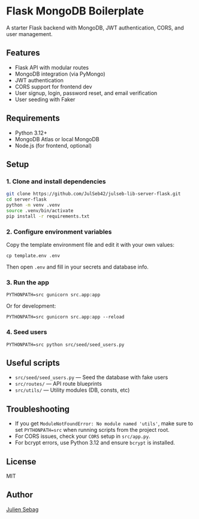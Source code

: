 
# Flask MongoDB Boilerplate

A starter Flask backend with MongoDB, JWT authentication, CORS, and user management.

## Features

- Flask API with modular routes
- MongoDB integration (via PyMongo)
- JWT authentication
- CORS support for frontend dev
- User signup, login, password reset, and email verification
- User seeding with Faker

## Requirements

- Python 3.12+
- MongoDB Atlas or local MongoDB
- Node.js (for frontend, optional)

## Setup

### 1. Clone and install dependencies

```sh
git clone https://github.com/JulSeb42/julseb-lib-server-flask.git
cd server-flask
python -m venv .venv
source .venv/bin/activate
pip install -r requirements.txt
```

### 2. Configure environment variables

Copy the template environment file and edit it with your own values:

```shell
cp template.env .env
```

Then open `.env` and fill in your secrets and database info.

### 3. Run the app

```shell
PYTHONPATH=src gunicorn src.app:app
```

Or for development:

```shell
PYTHONPATH=src gunicorn src.app:app --reload
```

### 4. Seed users

```shell
PYTHONPATH=src python src/seed/seed_users.py
```

## Useful scripts

- `src/seed/seed_users.py` — Seed the database with fake users
- `src/routes/` — API route blueprints
- `src/utils/` — Utility modules (DB, consts, etc)

## Troubleshooting

- If you get `ModuleNotFoundError: No module named 'utils'`, make sure to set `PYTHONPATH=src` when running scripts from the project root.
- For CORS issues, check your `CORS` setup in `src/app.py`.
- For bcrypt errors, use Python 3.12 and ensure `bcrypt` is installed.

## License

MIT

## Author

[Julien Sebag](https://julien-sebag.com)